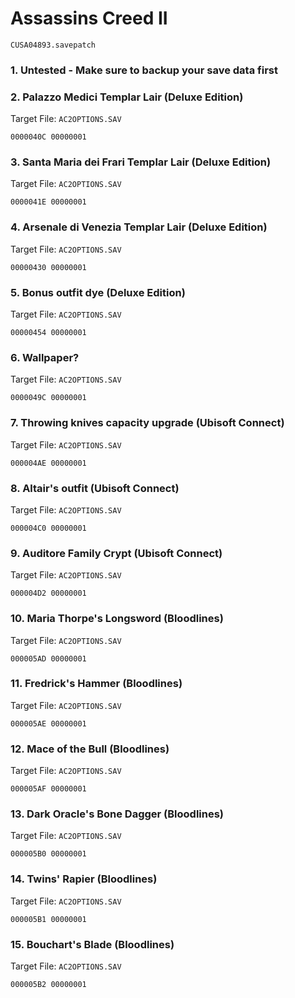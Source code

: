 # Assassins Creed II 

`CUSA04893.savepatch`

### 1. Untested - Make sure to backup your save data first
### 2. Palazzo Medici Templar Lair (Deluxe Edition)

Target File: `AC2OPTIONS.SAV`

```
0000040C 00000001
```

### 3. Santa Maria dei Frari Templar Lair (Deluxe Edition)

Target File: `AC2OPTIONS.SAV`

```
0000041E 00000001
```

### 4. Arsenale di Venezia Templar Lair (Deluxe Edition)

Target File: `AC2OPTIONS.SAV`

```
00000430 00000001
```

### 5. Bonus outfit dye (Deluxe Edition)

Target File: `AC2OPTIONS.SAV`

```
00000454 00000001
```

### 6. Wallpaper?

Target File: `AC2OPTIONS.SAV`

```
0000049C 00000001
```

### 7. Throwing knives capacity upgrade (Ubisoft Connect)

Target File: `AC2OPTIONS.SAV`

```
000004AE 00000001
```

### 8. Altair's outfit (Ubisoft Connect)

Target File: `AC2OPTIONS.SAV`

```
000004C0 00000001
```

### 9. Auditore Family Crypt (Ubisoft Connect)

Target File: `AC2OPTIONS.SAV`

```
000004D2 00000001
```

### 10. Maria Thorpe's Longsword (Bloodlines)

Target File: `AC2OPTIONS.SAV`

```
000005AD 00000001
```

### 11. Fredrick's Hammer (Bloodlines)

Target File: `AC2OPTIONS.SAV`

```
000005AE 00000001
```

### 12. Mace of the Bull (Bloodlines)

Target File: `AC2OPTIONS.SAV`

```
000005AF 00000001
```

### 13. Dark Oracle's Bone Dagger (Bloodlines)

Target File: `AC2OPTIONS.SAV`

```
000005B0 00000001
```

### 14. Twins' Rapier (Bloodlines)

Target File: `AC2OPTIONS.SAV`

```
000005B1 00000001
```

### 15. Bouchart's Blade (Bloodlines)

Target File: `AC2OPTIONS.SAV`

```
000005B2 00000001
```

